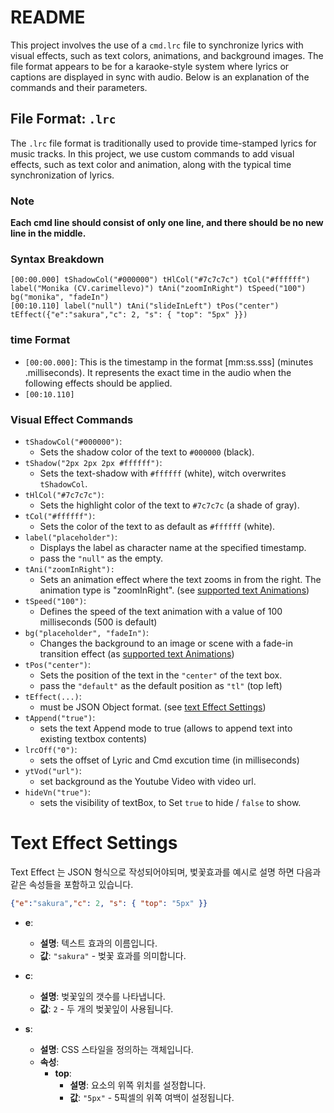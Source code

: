 # README

This project involves the use of a `cmd.lrc` file to synchronize lyrics with visual effects, such as text colors, animations, and background images. The file format appears to be for a karaoke-style system where lyrics or captions are displayed in sync with audio. Below is an explanation of the commands and their parameters.

## File Format: `.lrc`
The `.lrc` file format is traditionally used to provide time-stamped lyrics for music tracks. In this project, we use custom commands to add visual effects, such as text color and animation, along with the typical time synchronization of lyrics.

### Note
**Each cmd line should consist of only one line, and there should be no new line in the middle.**

### Syntax Breakdown
```lrc
[00:00.000] tShadowCol("#000000") tHlCol("#7c7c7c") tCol("#ffffff") label("Monika (CV.carimellevo)") tAni("zoomInRight") tSpeed("100") bg("monika", "fadeIn")
[00:10.110] label("null") tAni("slideInLeft") tPos("center") tEffect({"e":"sakura","c": 2, "s": { "top": "5px" }})
```
### time Format
- `[00:00.000]`: This is the timestamp in the format [mm:ss.sss] (minutes
.milliseconds). It represents the exact time in the audio when the following effects should be applied.
- `[00:10.110]`

###  Visual Effect Commands
- `tShadowCol("#000000")`:
    - Sets the shadow color of the text to `#000000` (black).
- `tShadow("2px 2px 2px #ffffff")`:
    - Sets the text-shadow with `#ffffff` (white), witch overwrites `tShadowCol`.
- `tHlCol("#7c7c7c")`:
    - Sets the highlight color of the text to `#7c7c7c` (a shade of gray).
- `tCol("#ffffff")`:
    - Sets the color of the text to as default as `#ffffff` (white).
- `label("placeholder")`:
    - Displays the label as character name at the specified timestamp.
    - pass the `"null"` as the empty.
- `tAni("zoomInRight"):`
    - Sets an animation effect where the text zooms in from the right. The animation type is "zoomInRight". (see [supported text Animations](./readme.md#supported-text-animations))
- `tSpeed("100")`:
    - Defines the speed of the text animation with a value of 100 milliseconds (500 is default)
- `bg("placeholder", "fadeIn")`:
    - Changes the background to an image or scene with a fade-in transition effect (as [supported text Animations](./readme.md#supported-text-animations))
- `tPos("center")`:
    - Sets the position of the text in the `"center"` of the text box.
    - pass the `"default"` as the default position as `"tl"` (top left)
- `tEffect(...)`:
    - must be JSON Object format. (see [text Effect Settings](#text-effect-settings))
- `tAppend("true")`:
    - sets the text Append mode to true (allows to append text into existing textbox contents)
- `lrcOff("0")`:
    - sets the offset of Lyric and Cmd excution time (in milliseconds)
- `ytVod("url")`:
    - set background as the Youtube Video with video url.
- `hideVn("true")`:
    - sets the visibility of textBox, to Set `true` to hide / `false` to show.

# Text Effect Settings
Text Effect 는 JSON 형식으로 작성되어야되며, 벛꽃효과를 예시로 설명 하면 다음과 같은 속성들을 포함하고 있습니다.
```json
{"e":"sakura","c": 2, "s": { "top": "5px" }}
```
- **e**: 
  - **설명**: 텍스트 효과의 이름입니다.
  - **값**: `"sakura"` - 벚꽃 효과를 의미합니다.

- **c**: 
  - **설명**: 벚꽃잎의 갯수를 나타냅니다.
  - **값**: `2` - 두 개의 벚꽃잎이 사용됩니다.

- **s**: 
  - **설명**: CSS 스타일을 정의하는 객체입니다.
  - **속성**:
    - **top**: 
      - **설명**: 요소의 위쪽 위치를 설정합니다.
      - **값**: `"5px"` - 5픽셀의 위쪽 여백이 설정됩니다.

